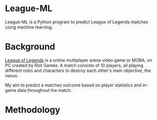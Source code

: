 # League-ML
League-ML is a Python program to predict League of Legends matches using machine learning.

# Background

[League of Legends](https://na.leagueoflegends.com/en-us/) is a online multiplayer arena video game or MOBA, on PC created by Riot Games. A match consists of 10 players, all playing different roles and characters to destroy each other's main objective, the nexus. 

My aim to predict a matches outcome based on player statistics and in-game data throughout the match. 

# Methodology


